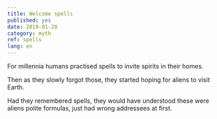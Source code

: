 ```yaml
---
title: Welcome spells
published: yes
date: 2019-01-20
category: myth
ref: spells
lang: en
---
```


For millennia humans practised spells to invite spirits in their homes.

Then as they slowly forgot those, they started hoping for aliens to visit Earth.

Had they remembered spells, they would have understood these were aliens polite formulas, just had wrong addressees at first.
